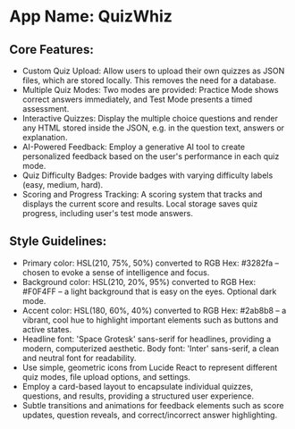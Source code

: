 # **App Name**: QuizWhiz

## Core Features:

- Custom Quiz Upload: Allow users to upload their own quizzes as JSON files, which are stored locally. This removes the need for a database.
- Multiple Quiz Modes: Two modes are provided: Practice Mode shows correct answers immediately, and Test Mode presents a timed assessment.
- Interactive Quizzes: Display the multiple choice questions and render any HTML stored inside the JSON, e.g. in the question text, answers or explanation.
- AI-Powered Feedback: Employ a generative AI tool to create personalized feedback based on the user's performance in each quiz mode.
- Quiz Difficulty Badges: Provide badges with varying difficulty labels (easy, medium, hard).
- Scoring and Progress Tracking: A scoring system that tracks and displays the current score and results. Local storage saves quiz progress, including user's test mode answers.

## Style Guidelines:

- Primary color: HSL(210, 75%, 50%) converted to RGB Hex: #3282fa – chosen to evoke a sense of intelligence and focus.
- Background color: HSL(210, 20%, 95%) converted to RGB Hex: #F0F4FF – a light background that is easy on the eyes. Optional dark mode.
- Accent color: HSL(180, 60%, 40%) converted to RGB Hex: #2ab8b8 – a vibrant, cool hue to highlight important elements such as buttons and active states.
- Headline font: 'Space Grotesk' sans-serif for headlines, providing a modern, computerized aesthetic. Body font: 'Inter' sans-serif, a clean and neutral font for readability.
- Use simple, geometric icons from Lucide React to represent different quiz modes, file upload options, and settings.
- Employ a card-based layout to encapsulate individual quizzes, questions, and results, providing a structured user experience.
- Subtle transitions and animations for feedback elements such as score updates, question reveals, and correct/incorrect answer highlighting.